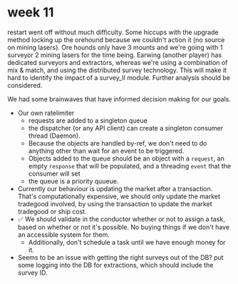 # week 11 

restart went off without much difficulty. Some hiccups with the upgrade method locking up the orehound because we couldn't action it (no source on mining lasers). Ore hounds only have 3 mounts and we're going with 1 surveyor 2 mining lasers for the time being. Earwing (another player) has dedicated surveyors and extractors, whereas we're using a combination of mix & match, and using the distributed survey technology. This will make it hard to identify the impact of a survey_II module. Further analysis should be considered.


We had some brainwaves that have informed decision making for our goals.
* Our own ratelimiter 
  * requests are added to a singleton queue
  * the dispatcher (or any API client) can create a singleton consumer thread (Daemon).
  * Because the objects are handled by-ref, we don't need to do anything other than wait for an event to be triggered.
  * Objects added to the queue should be an object with a `request`, an empty `response` that will be populated, and a threading `event` that the consumer will set
  * the queue is a priority quueue.
* Currently our behaviour is updating the market after a transaction. That's computationally expensive, we should only update the market tradegood involved, by using the transaction to update the market tradegood or ship cost.
* ✅ We should validate in the conductor whether or not to assign a task, based on whether or not it's possible. No buying things if we don't have an accessible system for them.
  * Additionally, don't schedule a task until we have enough money for it.
* Seems to be an issue with getting the right surveys out of the DB? put some logging into the DB for extractions, which should include the survey ID.